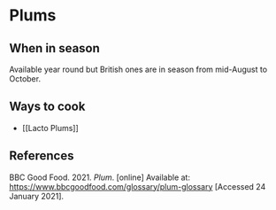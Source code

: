 # Plums

## When in season

Available year round but British ones are in season from mid-August to October.

## Ways to cook

- [[Lacto Plums]]

## References

BBC Good Food. 2021. _Plum_. \[online\] Available at: <https://www.bbcgoodfood.com/glossary/plum-glossary> \[Accessed 24 January 2021\].
